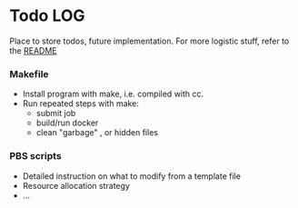 # Todo LOG

Place to store todos, future implementation. For more logistic stuff, refer to the [README](README.md)


### Makefile

- Install program with make, i.e. compiled with cc.
- Run repeated steps with make:
    + submit job
    + build/run docker
    + clean "garbage" , or hidden files

### PBS scripts

- Detailed instruction on what to modify from a template file
- Resource allocation strategy
- ...
